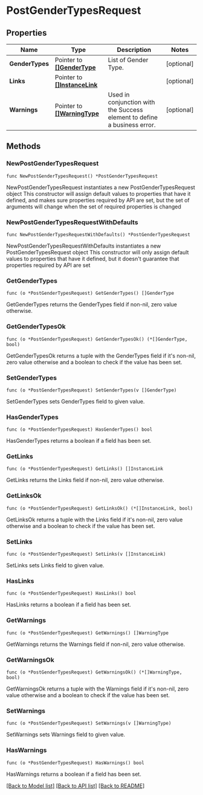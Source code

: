 # PostGenderTypesRequest

## Properties

Name | Type | Description | Notes
------------ | ------------- | ------------- | -------------
**GenderTypes** | Pointer to [**[]GenderType**](GenderType.md) | List of Gender Type. | [optional] 
**Links** | Pointer to [**[]InstanceLink**](InstanceLink.md) |  | [optional] 
**Warnings** | Pointer to [**[]WarningType**](WarningType.md) | Used in conjunction with the Success element to define a business error. | [optional] 

## Methods

### NewPostGenderTypesRequest

`func NewPostGenderTypesRequest() *PostGenderTypesRequest`

NewPostGenderTypesRequest instantiates a new PostGenderTypesRequest object
This constructor will assign default values to properties that have it defined,
and makes sure properties required by API are set, but the set of arguments
will change when the set of required properties is changed

### NewPostGenderTypesRequestWithDefaults

`func NewPostGenderTypesRequestWithDefaults() *PostGenderTypesRequest`

NewPostGenderTypesRequestWithDefaults instantiates a new PostGenderTypesRequest object
This constructor will only assign default values to properties that have it defined,
but it doesn't guarantee that properties required by API are set

### GetGenderTypes

`func (o *PostGenderTypesRequest) GetGenderTypes() []GenderType`

GetGenderTypes returns the GenderTypes field if non-nil, zero value otherwise.

### GetGenderTypesOk

`func (o *PostGenderTypesRequest) GetGenderTypesOk() (*[]GenderType, bool)`

GetGenderTypesOk returns a tuple with the GenderTypes field if it's non-nil, zero value otherwise
and a boolean to check if the value has been set.

### SetGenderTypes

`func (o *PostGenderTypesRequest) SetGenderTypes(v []GenderType)`

SetGenderTypes sets GenderTypes field to given value.

### HasGenderTypes

`func (o *PostGenderTypesRequest) HasGenderTypes() bool`

HasGenderTypes returns a boolean if a field has been set.

### GetLinks

`func (o *PostGenderTypesRequest) GetLinks() []InstanceLink`

GetLinks returns the Links field if non-nil, zero value otherwise.

### GetLinksOk

`func (o *PostGenderTypesRequest) GetLinksOk() (*[]InstanceLink, bool)`

GetLinksOk returns a tuple with the Links field if it's non-nil, zero value otherwise
and a boolean to check if the value has been set.

### SetLinks

`func (o *PostGenderTypesRequest) SetLinks(v []InstanceLink)`

SetLinks sets Links field to given value.

### HasLinks

`func (o *PostGenderTypesRequest) HasLinks() bool`

HasLinks returns a boolean if a field has been set.

### GetWarnings

`func (o *PostGenderTypesRequest) GetWarnings() []WarningType`

GetWarnings returns the Warnings field if non-nil, zero value otherwise.

### GetWarningsOk

`func (o *PostGenderTypesRequest) GetWarningsOk() (*[]WarningType, bool)`

GetWarningsOk returns a tuple with the Warnings field if it's non-nil, zero value otherwise
and a boolean to check if the value has been set.

### SetWarnings

`func (o *PostGenderTypesRequest) SetWarnings(v []WarningType)`

SetWarnings sets Warnings field to given value.

### HasWarnings

`func (o *PostGenderTypesRequest) HasWarnings() bool`

HasWarnings returns a boolean if a field has been set.


[[Back to Model list]](../README.md#documentation-for-models) [[Back to API list]](../README.md#documentation-for-api-endpoints) [[Back to README]](../README.md)


